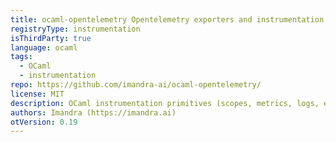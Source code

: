 ```yaml
---
title: ocaml-opentelemetry Opentelemetry exporters and instrumentation for OCaml
registryType: instrumentation
isThirdParty: true
language: ocaml
tags:
  - OCaml
  - instrumentation
repo: https://github.com/imandra-ai/ocaml-opentelemetry/
license: MIT
description: OCaml instrumentation primitives (scopes, metrics, logs, etc.), along with several exporters to talk to signal collectors
authors: Imandra (https://imandra.ai)
otVersion: 0.19
---
```

